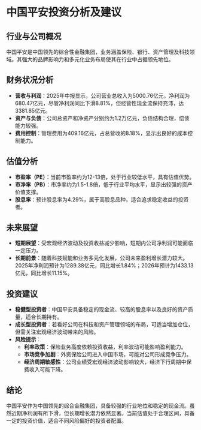 # 中国平安投资分析及建议

## 行业与公司概况
中国平安是中国领先的综合性金融集团，业务涵盖保险、银行、资产管理及科技领域。其强大的品牌影响力和多元化业务布局使其在行业中占据领先地位。

## 财务状况分析
- **营收与利润**：2025年中报显示，公司营业总收入为5000.76亿元，净利润为680.47亿元，尽管净利润同比下滑8.81%，但经营性现金流保持充沛，达3381.85亿元。
- **资产与负债**：公司总资产和净资产分别约为1.2万亿元，负债结构合理，偿债能力较强。
- **费用控制**：管理费用为409.16亿元，占总营收的8.18%，显示出良好的成本控制能力。

## 估值分析
- **市盈率（PE）**：当前市盈率约为12-13倍，处于行业较低水平，具有估值优势。
- **市净率（PB）**：市净率约为1.5-1.8倍，低于行业平均水平，显示出较强的资产价值支撑。
- **股息率**：预计股息率为4.29%，属于高股息品种，适合追求稳定收益的投资者。

## 未来展望
- **短期展望**：受宏观经济波动及投资收益减少影响，短期内公司净利润可能面临一定压力。
- **长期前景**：随着科技赋能和业务多元化发展，公司未来盈利增长潜力较大。2025年净利润预计为1289.38亿元，同比增长1.84%；2026年预计为1433.13亿元，同比增长11.15%。

## 投资建议
- **稳健型投资者**：中国平安具备稳定的现金流、较高的股息率以及良好的资产质量，适合长期持有。
- **成长型投资者**：若看好公司在科技和资产管理领域的布局，可适当增加仓位，但需关注宏观经济波动带来的风险。
- **风险提示**：
  - **利率政策**：保险业务高度依赖投资收益，利率波动可能影响盈利能力。
  - **市场竞争加剧**：外资保险公司进入中国市场，可能对公司形成竞争压力。
  - **经济周期敏感性**：公司业绩受宏观经济波动影响较大，经济下行周期中保费收入可能下降。

## 结论
中国平安作为中国领先的综合金融集团，具备较强的行业地位和稳定的现金流。虽然近期净利润有所下滑，但长期增长潜力依然显著。当前估值处于合理区间，具备一定的投资价值，适合不同风险偏好的投资者配置。